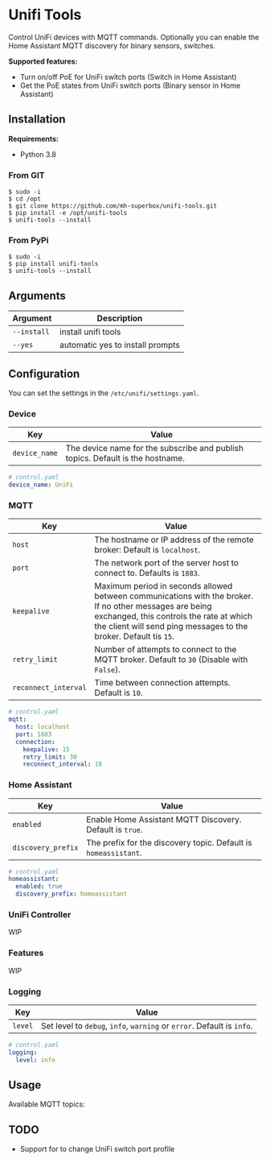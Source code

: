 # Unifi Tools

Control UniFi devices with MQTT commands. Optionally you can enable the Home Assistant MQTT discovery for binary sensors, switches.

**Supported features:**

* Turn on/off PoE for UniFi switch ports (Switch in Home Assistant)
* Get the PoE states from UniFi switch ports (Binary sensor in Home Assistant)

## Installation

**Requirements:**

* Python 3.8

### From GIT

```shell
$ sudo -i
$ cd /opt
$ git clone https://github.com/mh-superbox/unifi-tools.git
$ pip install -e /opt/unifi-tools
$ unifi-tools --install
```

### From PyPi

```shell
$ sudo -i
$ pip install unifi-tools
$ unifi-tools --install
```

## Arguments

| Argument    | Description                      |
|-------------|----------------------------------|
| `--install` | install unifi tools              |
| `--yes`     | automatic yes to install prompts |

## Configuration

You can set the settings in the `/etc/unifi/settings.yaml`.


### Device

| Key           | Value                                                                          |
|---------------|--------------------------------------------------------------------------------|
| `device_name` | The device name for the subscribe and publish topics. Default is the hostname. |

```yaml
# control.yaml
device_name: UniFi
```

### MQTT

| Key                  | Value                                                                                                                                                                                                                   |
|----------------------|-------------------------------------------------------------------------------------------------------------------------------------------------------------------------------------------------------------------------|
| `host`               | The hostname or IP address of the remote broker: Default is `localhost`.                                                                                                                                                |
| `port`               | The network port of the server host to connect to. Defaults is `1883`.                                                                                                                                                  |
| `keepalive`          | Maximum period in seconds allowed between communications with the broker. If no other messages are being exchanged, this controls the rate at which the client will send ping messages to the broker. Default tis `15`. |
| `retry_limit`        | Number of attempts to connect to the MQTT broker. Default to `30` (Disable with `False`).                                                                                                                               |
| `reconnect_interval` | Time between connection attempts. Default is `10`.                                                                                                                                                                      |

```yaml
# control.yaml
mqtt:
  host: localhost
  port: 1883
  connection:
    keepalive: 15
    retry_limit: 30
    reconnect_interval: 10
```

### Home Assistant

| Key                | Value                                                           |
|--------------------|-----------------------------------------------------------------|
| `enabled`          | Enable Home Assistant MQTT Discovery. Default is `true`.        |
| `discovery_prefix` | The prefix for the discovery topic. Default is `homeassistant`. |

```yaml
# control.yaml
homeassistant:
  enabled: true
  discovery_prefix: homeassistant
```

### UniFi Controller

WIP

### Features

WIP

### Logging

| Key     | Value                                                                  |
|---------|------------------------------------------------------------------------|
| `level` | Set level to `debug`, `info`, `warning` or `error`. Default is `info`. |

```yaml
# control.yaml
logging:
  level: info
```

## Usage

Available MQTT topics:

## TODO

* Support for to change UniFi switch port profile
